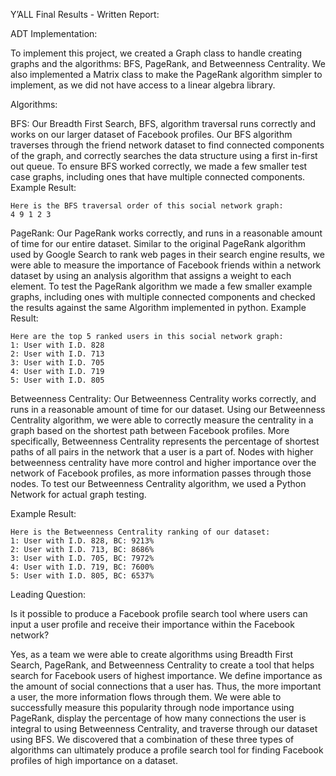 Y’ALL Final Results - Written Report:

ADT Implementation:

To implement this project, we created a Graph class to handle creating graphs and the algorithms: BFS, PageRank, and Betweenness Centrality. We also implemented a Matrix class to make the PageRank algorithm simpler to implement, as we did not have access to a linear algebra library. 

Algorithms:

BFS:
Our Breadth First Search, BFS, algorithm traversal runs correctly and works on our larger dataset of Facebook profiles. Our BFS algorithm traverses through the friend network dataset to find connected components of the graph, and correctly searches the data structure using a first in-first out queue. To ensure BFS worked correctly, we made a few smaller test case graphs, including ones that have multiple connected components. 
Example Result:
```
Here is the BFS traversal order of this social network graph: 
4 9 1 2 3 

```
PageRank: 
Our PageRank works correctly, and runs in a reasonable amount of time for our entire dataset. Similar to the original PageRank algorithm used by Google Search to rank web pages in their search engine results, we were able to measure the importance of Facebook friends within a network dataset by using an analysis algorithm that assigns a weight to each element. To test the PageRank algorithm we made a few smaller example graphs, including ones with multiple connected components and checked the results against the same Algorithm implemented in python. 
Example Result:
```
Here are the top 5 ranked users in this social network graph:
1: User with I.D. 828
2: User with I.D. 713
3: User with I.D. 705
4: User with I.D. 719
5: User with I.D. 805
```

Betweenness Centrality:
Our Betweenness Centrality works correctly, and runs in a reasonable amount of time for our dataset. Using our Betweenness Centrality algorithm, we were able to correctly measure the centrality in a graph based on the shortest path between Facebook profiles. More specifically, Betweenness Centrality represents the percentage of shortest paths of all pairs in the network that a user is a part of. Nodes with higher betweenness centrality have more control and higher importance over the network of Facebook profiles, as more information passes through those nodes. To test our Betweenness Centrality algorithm, we used a Python Network for actual graph testing.

Example Result:
```
Here is the Betweenness Centrality ranking of our dataset:
1: User with I.D. 828, BC: 9213%
2: User with I.D. 713, BC: 8686%
3: User with I.D. 705, BC: 7972%
4: User with I.D. 719, BC: 7600%
5: User with I.D. 805, BC: 6537%

```
	
Leading Question:

Is it possible to produce a Facebook profile search tool where users can input a user profile and receive their importance within the Facebook network? 

Yes, as a team we were able to create algorithms using Breadth First Search, PageRank, and Betweenness Centrality to create a tool that helps search for Facebook users of highest importance. We define importance as the amount of social connections that a user has. Thus, the more important a user, the more information flows through them. We were able to successfully measure this popularity through node importance using PageRank, display the percentage of how many connections the user is integral to using Betweenness Centrality, and traverse through our dataset using BFS. We discovered that a combination of these three types of algorithms can ultimately produce a profile search tool for finding Facebook profiles of high importance on a dataset.
